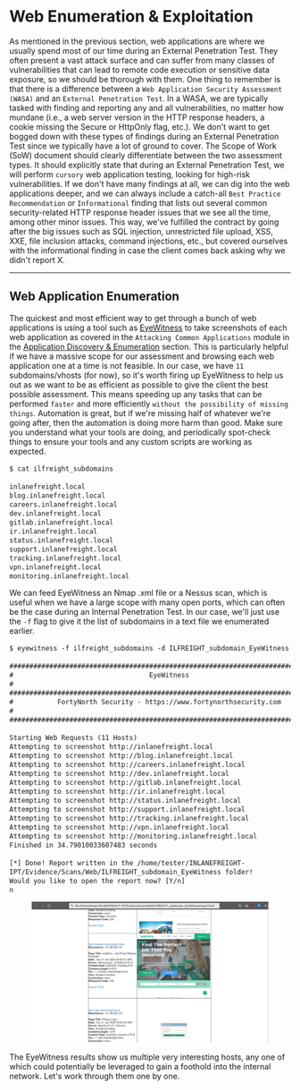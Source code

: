 # Web Enumeration & Exploitation

As mentioned in the previous section, web applications are where we usually spend most of our time during an External Penetration Test. They often present a vast attack surface and can suffer from many classes of vulnerabilities that can lead to remote code execution or sensitive data exposure, so we should be thorough with them. One thing to remember is that there is a difference between a `Web Application Security Assessment (WASA)` and an `External Penetration Test`. In a WASA, we are typically tasked with finding and reporting any and all vulnerabilities, no matter how mundane (i.e., a web server version in the HTTP response headers, a cookie missing the Secure or HttpOnly flag, etc.). We don't want to get bogged down with these types of findings during an External Penetration Test since we typically have a lot of ground to cover. The Scope of Work (SoW) document should clearly differentiate between the two assessment types. It should explicitly state that during an External Penetration Test, we will perform `cursory` web application testing, looking for high-risk vulnerabilities. If we don't have many findings at all, we can dig into the web applications deeper, and we can always include a catch-all `Best Practice Recommendation` or `Informational` finding that lists out several common security-related HTTP response header issues that we see all the time, among other minor issues. This way, we've fulfilled the contract by going after the big issues such as SQL injection, unrestricted file upload, XSS, XXE, file inclusion attacks, command injections, etc., but covered ourselves with the informational finding in case the client comes back asking why we didn't report X.

***

## Web Application Enumeration

The quickest and most efficient way to get through a bunch of web applications is using a tool such as [EyeWitness](https://github.com/FortyNorthSecurity/EyeWitness) to take screenshots of each web application as covered in the `Attacking Common Applications` module in the [Application Discovery & Enumeration](https://academy.hackthebox.com/module/113/section/1088) section. This is particularly helpful if we have a massive scope for our assessment and browsing each web application one at a time is not feasible. In our case, we have `11` subdomains/vhosts (for now), so it's worth firing up EyeWitness to help us out as we want to be as efficient as possible to give the client the best possible assessment. This means speeding up any tasks that can be performed `faster` and more efficiently `without the possibility of missing things`. Automation is great, but if we're missing half of whatever we're going after, then the automation is doing more harm than good. Make sure you understand what your tools are doing, and periodically spot-check things to ensure your tools and any custom scripts are working as expected.

```shell-session
$ cat ilfreight_subdomains

inlanefreight.local 
blog.inlanefreight.local 
careers.inlanefreight.local 
dev.inlanefreight.local 
gitlab.inlanefreight.local 
ir.inlanefreight.local 
status.inlanefreight.local 
support.inlanefreight.local 
tracking.inlanefreight.local 
vpn.inlanefreight.local
monitoring.inlanefreight.local
```

We can feed EyeWitness an Nmap .xml file or a Nessus scan, which is useful when we have a large scope with many open ports, which can often be the case during an Internal Penetration Test. In our case, we'll just use the `-f` flag to give it the list of subdomains in a text file we enumerated earlier.

```shell-session
$ eyewitness -f ilfreight_subdomains -d ILFREIGHT_subdomain_EyeWitness

################################################################################
#                                  EyeWitness                                  #
################################################################################
#           FortyNorth Security - https://www.fortynorthsecurity.com           #
################################################################################

Starting Web Requests (11 Hosts)
Attempting to screenshot http://inlanefreight.local
Attempting to screenshot http://blog.inlanefreight.local
Attempting to screenshot http://careers.inlanefreight.local
Attempting to screenshot http://dev.inlanefreight.local
Attempting to screenshot http://gitlab.inlanefreight.local
Attempting to screenshot http://ir.inlanefreight.local
Attempting to screenshot http://status.inlanefreight.local
Attempting to screenshot http://support.inlanefreight.local
Attempting to screenshot http://tracking.inlanefreight.local
Attempting to screenshot http://vpn.inlanefreight.local
Attempting to screenshot http://monitoring.inlanefreight.local
Finished in 34.79010033607483 seconds

[*] Done! Report written in the /home/tester/INLANEFREIGHT-IPT/Evidence/Scans/Web/ILFREIGHT_subdomain_EyeWitness folder!
Would you like to open the report now? [Y/n]
n
```

<figure><img src="../../../../.gitbook/assets/image.png" alt=""><figcaption></figcaption></figure>

The EyeWitness results show us multiple very interesting hosts, any one of which could potentially be leveraged to gain a foothold into the internal network. Let's work through them one by one.


